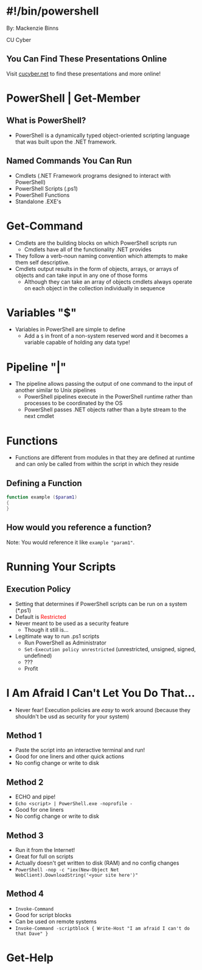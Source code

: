 # #!/bin/powershell

By: Mackenzie Binns

CU Cyber


## You Can Find These Presentations Online

Visit [cucyber.net](https://cucyber.net/) to find these presentations and more online!



# PowerShell | Get-Member


## What is PowerShell?

* PowerShell is a dynamically typed object-oriented scripting language that was built upon the .NET framework.


## Named Commands You Can Run

* Cmdlets (.NET Framework programs designed to interact with PowerShell)
* PowerShell Scripts (.ps1)
* PowerShell Functions
* Standalone .EXE's



# Get-Command

* Cmdlets are the building blocks on which PowerShell scripts run
	- Cmdlets have all of the functionality .NET provides
* They follow a verb-noun naming convention which attempts to make them self descriptive.
* Cmdlets output results in the form of objects, arrays, or arrays of objects and can take input in any one of those forms
	- Although they can take an array of objects cmdlets always operate on each object in the collection individually in sequence



# Variables "$"

* Variables in PowerShell are simple to define
	- Add a `$` in front of a non-system reserved word and it becomes a variable capable of holding any data type!



# Pipeline "|"

* The pipeline allows passing the output of one command to the input of another similar to Unix pipelines
	- PowerShell pipelines execute in the PowerShell runtime rather than processes to be coordinated by the OS
	- PowerShell passes .NET objects rather than a byte stream to the next cmdlet



# Functions

* Functions are different from modules in that they are defined at runtime and can only be called from within the script in which they reside


## Defining a Function

```powershell
function example ($param1)
{
}
```


## How would you reference a function?

Note:
You would reference it like `example "param1"`.



# Running Your Scripts


## Execution Policy

* Setting that determines if PowerShell scripts can be run on a system (*.ps1)
* Default is <span style="color: red">Restricted</span>
* Never meant to be used as a security feature
	- Though it still is...
* Legitimate way to run .ps1 scripts
	- Run PowerShell as Administrator
	- `Set-Execution policy unrestricted` (unrestricted, unsigned, signed, undefined)
	- ???
	- Profit



# I Am Afraid I Can't Let You Do That...

* Never fear! Execution policies are _easy_ to work around (because they shouldn't be usd as security for your system)


## Method 1

* Paste the script into an interactive terminal and run!
* Good for one liners and other quick actions
* No config change or write to disk


## Method 2

* ECHO and pipe!
* `Echo <script> | PowerShell.exe -noprofile -`
* Good for one liners
* No config change or write to disk


## Method 3

* Run it from the Internet!
* Great for full on scripts
* Actually doesn't get written to disk (RAM) and no config changes
* `PowerShell -nop -c "iex(New-Object Net WebClient).DownloadString('<your site here')"`


## Method 4

* `Invoke-Command`
* Good for script blocks
* Can be used on remote systems
* `Invoke-Command -scriptblock { Write-Host "I am afraid I can't do that Dave" }`



# Get-Help
